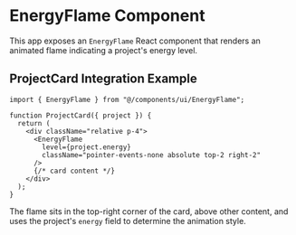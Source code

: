 # EnergyFlame Component

This app exposes an `EnergyFlame` React component that renders an animated
flame indicating a project's energy level.

## ProjectCard Integration Example

```tsx
import { EnergyFlame } from "@/components/ui/EnergyFlame";

function ProjectCard({ project }) {
  return (
    <div className="relative p-4">
      <EnergyFlame
        level={project.energy}
        className="pointer-events-none absolute top-2 right-2"
      />
      {/* card content */}
    </div>
  );
}
```

The flame sits in the top-right corner of the card, above other content, and
uses the project's `energy` field to determine the animation style.

